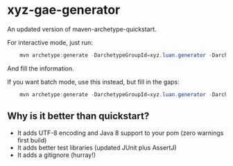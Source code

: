 # xyz-gae-generator

An updated version of maven-archetype-quickstart.

For interactive mode, just run:

```java
    mvn archetype:generate -DarchetypeGroupId=xyz.luan.generator -DarchetypeArtifactId=xyz-generator -DarchetypeVersion=0.2.0
```

And fill the information.

If you want batch mode, use this instead, but fill in the gaps:

```java
    mvn archetype:generate -DarchetypeGroupId=xyz.luan.generator -DarchetypeArtifactId=xyz-generator -DarchetypeVersion=0.2.0 -DgroupId=<your.group.id> -DartifactId=<your-atifact-id> -Dversion=<your.version> -DinteractiveMode=false
```

## Why is it better than quickstart?

 * It adds UTF-8 encoding and Java 8 support to your pom (zero warnings first build)
 * It adds better test libraries (updated JUnit plus AssertJ)
 * It adds a gitignore (hurray!)
